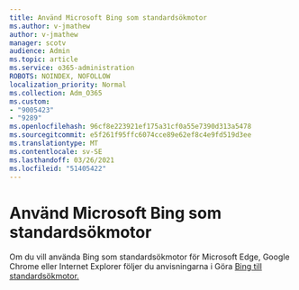 ```yaml
---
title: Använd Microsoft Bing som standardsökmotor
ms.author: v-jmathew
author: v-jmathew
manager: scotv
audience: Admin
ms.topic: article
ms.service: o365-administration
ROBOTS: NOINDEX, NOFOLLOW
localization_priority: Normal
ms.collection: Adm_O365
ms.custom:
- "9005423"
- "9289"
ms.openlocfilehash: 96cf8e223921ef175a31cf0a55e7390d313a5478
ms.sourcegitcommit: e5f261f95ffc6074cce89e62ef8c4e9fd519d3ee
ms.translationtype: MT
ms.contentlocale: sv-SE
ms.lasthandoff: 03/26/2021
ms.locfileid: "51405422"
---
```

# <a name="make-microsoft-bing-your-default-search-engine"></a>Använd Microsoft Bing som standardsökmotor

Om du vill använda Bing som standardsökmotor för Microsoft Edge, Google Chrome eller Internet Explorer följer du anvisningarna i Göra [Bing till standardsökmotor.](https://go.microsoft.com/fwlink/?linkid=2148834)
